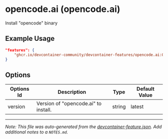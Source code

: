 
# opencode.ai (opencode.ai)

Install "opencode" binary

## Example Usage

```json
"features": {
    "ghcr.io/devcontainer-community/devcontainer-features/opencode.ai:0": {}
}
```

## Options

| Options Id | Description | Type | Default Value |
|-----|-----|-----|-----|
| version | Version of "opencode.ai" to install. | string | latest |



---

_Note: This file was auto-generated from the [devcontainer-feature.json](https://github.com/devcontainer-community/devcontainer-features/blob/main/src/opencode.ai/devcontainer-feature.json).  Add additional notes to a `NOTES.md`._
